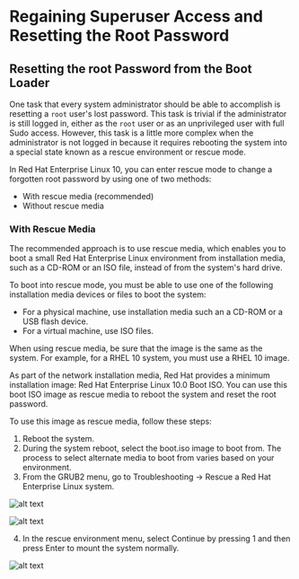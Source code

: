 # Regaining Superuser Access and Resetting the Root Password

## Resetting the root Password from the Boot Loader

One task that every system administrator should be able to accomplish is resetting a `root` user's lost password. This task is trivial if the administrator is still logged in, either as the `root` user or as an unprivileged user with full Sudo access. However, this task is a little more complex when the administrator is not logged in because it requires rebooting the system into a special state known as a rescue environment or rescue mode.

In Red Hat Enterprise Linux 10, you can enter rescue mode to change a forgotten root password by using one of two methods:

- With rescue media (recommended)
- Without rescue media

### With Rescue Media

The recommended approach is to use rescue media, which enables you to boot a small Red Hat Enterprise Linux environment from installation media, such as a CD-ROM or an ISO file, instead of from the system's hard drive.

To boot into rescue mode, you must be able to use one of the following installation media devices or files to boot the system:

- For a physical machine, use installation media such an a CD-ROM or a USB flash device.
- For a virtual machine, use ISO files.

When using rescue media, be sure that the image is the same as the system. For example, for a RHEL 10 system, you must use a RHEL 10 image.

As part of the network installation media, Red Hat provides a minimum installation image: Red Hat Enterprise Linux 10.0 Boot ISO. You can use this boot ISO image as rescue media to reboot the system and reset the root password.

To use this image as rescue media, follow these steps:

1. Reboot the system.
2. During the system reboot, select the boot.iso image to boot from. The process to select alternate media to boot from varies based on your environment.
3. From the GRUB2 menu, go to Troubleshooting → Rescue a Red Hat Enterprise Linux system.

![alt text](images/image11.png)


![alt text](images/image13.png)


4. In the rescue environment menu, select Continue by pressing 1 and then press Enter to mount the system normally.


![alt text](images/image13.png)
